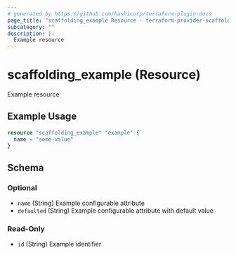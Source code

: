 ```yaml
---
# generated by https://github.com/hashicorp/terraform-plugin-docs
page_title: "scaffolding_example Resource - terraform-provider-scaffolding-framework"
subcategory: ""
description: |-
  Example resource
---
```


# scaffolding_example (Resource)

Example resource

## Example Usage

```terraform
resource "scaffolding_example" "example" {
  name = "some-value"
}
```

<!-- schema generated by tfplugindocs -->
## Schema

### Optional

- `name` (String) Example configurable attribute
- `defaulted` (String) Example configurable attribute with default value

### Read-Only

- `id` (String) Example identifier
